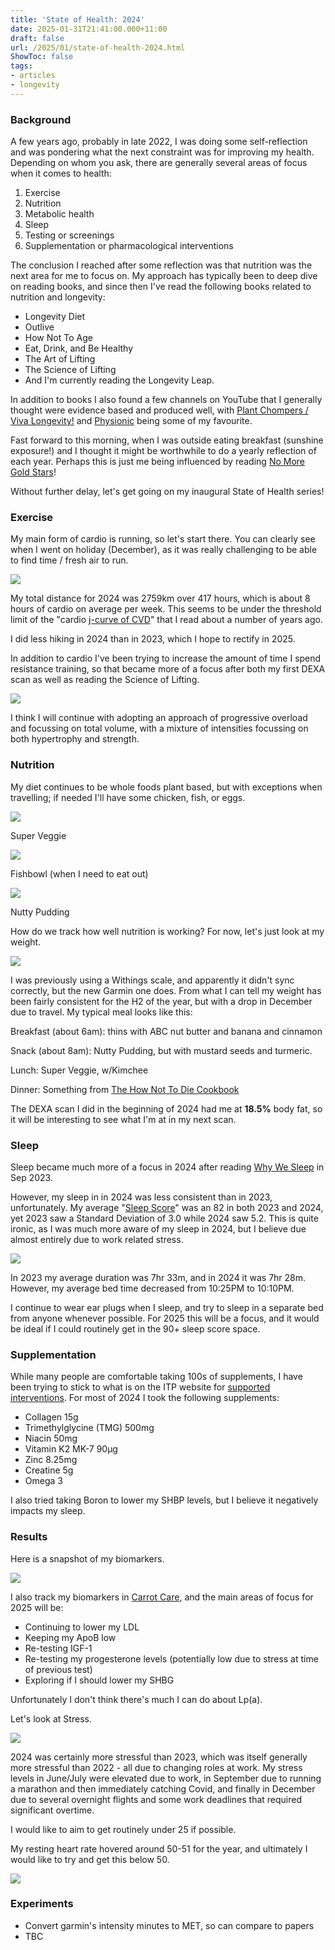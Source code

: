 ```yaml
---
title: 'State of Health: 2024'
date: 2025-01-31T21:41:00.000+11:00
draft: false
url: /2025/01/state-of-health-2024.html
ShowToc: false
tags: 
- articles
- longevity
---
```


### Background

A few years ago, probably in late 2022, I was doing some self-reflection and was pondering what the next constraint was for improving my health. Depending on whom you ask, there are generally several areas of focus when it comes to health:

1.  Exercise
2.  Nutrition
3.  Metabolic health
4.  Sleep
5.  Testing or screenings
6.  Supplementation or pharmacological interventions

The conclusion I reached after some reflection was that nutrition was the next area for me to focus on. My approach has typically been to deep dive on reading books, and since then I've read the following books related to nutrition and longevity:

*   Longevity Diet
*   Outlive
*   How Not To Age
*   Eat, Drink, and Be Healthy
*   The Art of Lifting
*   The Science of Lifting
*   And I'm currently reading the Longevity Leap.

In addition to books I also found a few channels on YouTube that I generally thought were evidence based and produced well, with [Plant Chompers / Viva Longevity!](https://www.youtube.com/@Viva-Longevity) and [Physionic](https://www.youtube.com/@Physionic) being some of my favourite.

  

Fast forward to this morning, when I was outside eating breakfast (sunshine exposure!) and I thought it might be worthwhile to do a yearly reflection of each year. Perhaps this is just me being influenced by reading [No More Gold Stars](https://www.amazon.com.au/More-Gold-Stars-Regenerating-Ourselves/dp/0989301389)!

  

Without further delay, let's get going on my inaugural State of Health series!

### Exercise

My main form of cardio is running, so let's start there. You can clearly see when I went on holiday (December), as it was really challenging to be able to find time / fresh air to run.

  

[![](Screenshot2025-01-31at8.10.15 am.png)](Screenshot2025-01-31at8.10.15 am.png)

  

  

  

My total distance for 2024 was 2759km over 417 hours, which is about 8 hours of cardio on average per week. This seems to be under the threshold limit of the "cardio [j-curve of CVD](https://pmc.ncbi.nlm.nih.gov/articles/PMC7431070/)" that I read about a number of years ago.

  

I did less hiking in 2024 than in 2023, which I hope to rectify in 2025.

  

In addition to cardio I've been trying to increase the amount of time I spend resistance training, so that became more of a focus after both my first DEXA scan as well as reading the Science of Lifting.

  

[![](Screenshot2025-01-31at8.24.37 am.png)](Screenshot2025-01-31at8.24.37 am.png)

  

I think I will continue with adopting an approach of progressive overload and focussing on total volume, with a mixture of intensities focussing on both hypertrophy and strength.

### Nutrition

My diet continues to be whole foods plant based, but with exceptions when travelling; if needed I'll have some chicken, fish, or eggs.

  

[![](sv.jpg)](sv.jpg)

Super Veggie

  

[![](IMG_2799.jpeg)](IMG_2799.jpeg)

Fishbowl (when I need to eat out)

  

[![](D780B530-FE23-4591-825A-74B4A58CF7D3.jpeg)](D780B530-FE23-4591-825A-74B4A58CF7D3.jpeg)

Nutty Pudding

  

How do we track how well nutrition is working? For now, let's just look at my weight.

  

[![](Screenshot2025-01-31at8.49.30 pm.png)](Screenshot2025-01-31at8.49.30 pm.png)

  

I was previously using a Withings scale, and apparently it didn't sync correctly, but the new Garmin one does. From what I can tell my weight has been fairly consistent for the H2 of the year, but with a drop in December due to travel. My typical meal looks like this:

  

Breakfast (about 6am): thins with ABC nut butter and banana and cinnamon

Snack (about 8am): Nutty Pudding, but with mustard seeds and turmeric.

Lunch: Super Veggie, w/Kimchee

Dinner: Something from [The How Not To Die Cookbook](https://nutritionfacts.org/book/how-not-to-die-cookbook/)

  

The DEXA scan I did in the beginning of 2024 had me at **18.5%** body fat, so it will be interesting to see what I'm at in my next scan. 

### Sleep

Sleep became much more of a focus in 2024 after reading [Why We Sleep](https://www.amazon.com.au/Why-We-Sleep-Science-Dreams/dp/0141983760?crid=3GFYDA14PZV7N&dib=eyJ2IjoiMSJ9.HqZgX72gI9PBGMtU0GUwo2axDi0vyYeL6Yd7dhsk4E2pPhgyHrRI31dO90lEk4F95_tc96Tkk79xc-IwOtptJXOU7QiqzGM2lhmaEuX3lkl-dXe3_NDe_FZhx2oH-HSKvEzbR5K3DSj1uXyYdq7THueUsEssq8hmWSdOrOVs0o-AazMhKBfStt6fqO1U7rYTijEKxnpK_B-ak9M6kYco0nvbCSAG9rboEB_HOLuSRG0JUdQ19UgOBf80mGBTm5SLgnEXsOP-PjTlWsPKatSygcha9Nz0MS7hxpjsfjqdBi3uEZIayaX5wyWSbVqGHlPw2lWZkIEkxp-I2lrpv1VVmkW0qGNUZsC2XikSYdaRzAbWEhRBH37vVur12MwGTkKSue-h0GgWJF1g45onQcHitnGzwyythj4YJCUueYvanZBZOY4QblR5epnbxkaPZwuC.1guDuFcWGuR3dOAPpkdkJihh6IdvmDFsKLz2GRZlOvs&dib_tag=se&keywords=why+we+sleep&qid=1738274327&sprefix=why+we+sleep%2Caps%2C351&sr=8-1) in Sep 2023.

  

However, my sleep in in 2024 was less consistent than in 2023, unfortunately. My average "[Sleep Score](https://www.garmin.com/en-US/blog/health/garmin-sleep-score-and-sleep-insights/)" was an 82 in both 2023 and 2024, yet 2023 saw a Standard Deviation of 3.0 while 2024 saw 5.2. This is quite ironic, as I was much more aware of my sleep in 2024, but I believe due almost entirely due to work related stress.

  

[![](Screenshot2025-01-31at9.03.55 am.png)](Screenshot2025-01-31at9.03.55 am.png)

  

  

In 2023 my average duration was 7hr 33m, and in 2024 it was 7hr 28m.  However, my average bed time decreased from 10:25PM to 10:10PM.

  

I continue to wear ear plugs when I sleep, and try to sleep in a separate bed from anyone whenever possible. For 2025 this will be a focus, and it would be ideal if I could routinely get in the 90+ sleep score space.

  

### Supplementation

While many people are comfortable taking 100s of supplements, I have been trying to stick to what is on the ITP website for [supported interventions](https://www.nia.nih.gov/research/dab/interventions-testing-program-itp/supported-interventions). For most of 2024 I took the following supplements:

*   Collagen 15g 
*   Trimethylglycine (TMG) 500mg
*   Niacin 50mg
*   Vitamin K2 MK-7 90µg
*   Zinc 8.25mg
*   Creatine 5g
*   Omega 3

I also tried taking Boron to lower my SHBP levels, but I believe it negatively impacts my sleep.

### Results

Here is a snapshot of my biomarkers.

  

[![](Screenshot2025-01-31at9.10.04 pm.png)](Screenshot2025-01-31at9.10.04 pm.png)

  

I also track my biomarkers in [Carrot Care](https://carrotcare.health/), and the main areas of focus for 2025 will be:

*   Continuing to lower my LDL
*   Keeping my ApoB low
*   Re-testing IGF-1
*   Re-testing my progesterone levels (potentially low due to stress at time of previous test)
*   Exploring if I should lower my SHBG

Unfortunately I don't think there's much I can do about Lp(a).

  

Let's look at Stress.

  

[![](Screenshot2025-01-31at9.28.45 pm.png)](Screenshot2025-01-31at9.28.45 pm.png)

  

  

2024 was certainly more stressful than 2023, which was itself generally more stressful than 2022 - all due to changing roles at work. My stress levels in June/July were elevated due to work, in September due to running a marathon and then immediately catching Covid, and finally in December due to several overnight flights and some work deadlines that required significant overtime.

  

I would like to aim to get routinely under 25 if possible.

  

My resting heart rate hovered around 50-51 for the year, and ultimately I would like to try and get this below 50.

  

[![](Screenshot2025-01-31at9.33.37 pm.png)](Screenshot2025-01-31at9.33.37 pm.png)

  

  
  

### Experiments

*   Convert garmin's intensity minutes to MET, so can compare to papers
*   TBC